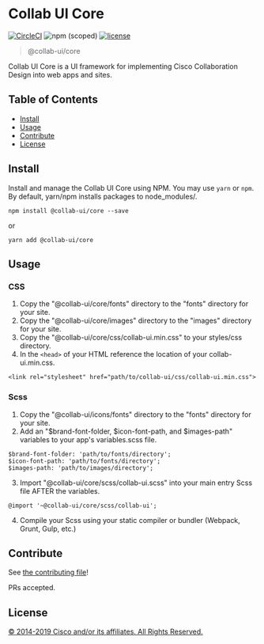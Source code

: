 # Collab UI Core

[![CircleCI](https://img.shields.io/circleci/project/github/collab-ui/collab-ui/master.svg)](https://circleci.com/gh/collab-ui/collab-ui/)
![npm (scoped)](https://img.shields.io/npm/v/@collab-ui/core.svg)
[![license](https://img.shields.io/github/license/collab-ui/collab-ui.svg?color=blueviolet)](https://github.com/collab-ui/collab-ui/blob/master/core/LICENSE)

> @collab-ui/core

Collab UI Core is a UI framework for implementing Cisco Collaboration Design into web apps and sites.

## Table of Contents

- [Install](#install)
- [Usage](#usage)
- [Contribute](#contribute)
- [License](#license)

## Install

Install and manage the Collab UI Core using NPM. You may use `yarn` or `npm`. By default, yarn/npm installs packages to node_modules/.

`npm install @collab-ui/core --save`

or

`yarn add @collab-ui/core`

## Usage

### CSS

1. Copy the "@collab-ui/core/fonts" directory to the "fonts" directory for your site.
2. Copy the "@collab-ui/core/images" directory to the "images" directory for your site.
3. Copy the "@collab-ui/core/css/collab-ui.min.css" to your styles/css directory.
4. In the `<head>` of your HTML reference the location of your collab-ui.min.css.

  `<link rel="stylesheet" href="path/to/collab-ui/css/collab-ui.min.css">`

### Scss

1. Copy the "@collab-ui/icons/fonts" directory to the "fonts" directory for your site.
2. Add an "$brand-font-folder, $icon-font-path, and $images-path" variables to your app's variables.scss file.

```
$brand-font-folder: 'path/to/fonts/directory';
$icon-font-path: 'path/to/fonts/directory';
$images-path: 'path/to/images/directory';
```

3. Import "@collab-ui/core/scss/collab-ui.scss" into your main entry Scss file AFTER the variables.

`@import '~@collab-ui/core/scss/collab-ui';`

4. Compile your Scss using your static compiler or bundler (Webpack, Grunt, Gulp, etc.)

## Contribute

See [the contributing file](CONTRIBUTING.md)!

PRs accepted.

## License

[© 2014-2019 Cisco and/or its affiliates. All Rights Reserved.](../LICENSE)
